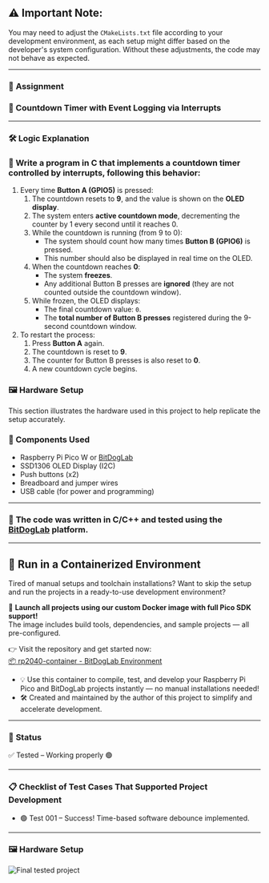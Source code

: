 ## ⚠️ Important Note:
You may need to adjust the `CMakeLists.txt` file according to your development environment, as each setup might differ based on the developer's system configuration. Without these adjustments, the code may not behave as expected.

---

### 🚀 **Assignment**

### 📌 Countdown Timer with Event Logging via Interrupts

---


### 🛠️ Logic Explanation

### 🎯 Write a program in C that implements a **countdown timer controlled by interrupts**, following this behavior:

1. Every time **Button A (GPIO5)** is pressed:
   1. The countdown resets to **9**, and the value is shown on the **OLED display**.
   2. The system enters **active countdown mode**, decrementing the counter by 1 every second until it reaches 0.
   3. While the countdown is running (from 9 to 0):
      - The system should count how many times **Button B (GPIO6)** is pressed.
      - This number should also be displayed in real time on the OLED.
   4. When the countdown reaches **0**:
      - The system **freezes**.
      - Any additional Button B presses are **ignored** (they are not counted outside the countdown window).
   5. While frozen, the OLED displays:
      - The final countdown value: `0`.
      - The **total number of Button B presses** registered during the 9-second countdown window.
2. To restart the process:
   1. Press **Button A** again.
   2. The countdown is reset to **9**.
   3. The counter for Button B presses is also reset to **0**.
   4. A new countdown cycle begins.

### 🖼️ Hardware Setup

This section illustrates the hardware used in this project to help replicate the setup accurately.

### 🔧 Components Used

- Raspberry Pi Pico W or [BitDogLab](https://github.com/BitDogLab)
- SSD1306 OLED Display (I2C)
- Push buttons (x2)
- Breadboard and jumper wires
- USB cable (for power and programming)

---

### 📝 **The code was written in C/C++ and tested using the [BitDogLab](https://github.com/BitDogLab) platform.**

---

## 🐳 Run in a Containerized Environment

Tired of manual setups and toolchain installations? Want to skip the setup and run the projects in a ready-to-use development environment?

🚀 **Launch all projects using our custom Docker image with full Pico SDK support!**  
The image includes build tools, dependencies, and sample projects — all pre-configured.

👉 Visit the repository and get started now:  
[📦 rp2040-container - BitDogLab Environment](https://github.com/alfecjo/rp2040-container)

- 💡 Use this container to compile, test, and develop your Raspberry Pi Pico and BitDogLab projects instantly — no manual installations needed!
- 🛠️ Created and maintained by the author of this project to simplify and accelerate development.

---

### 🔧 **Status**

✅ Tested – Working properly 🟢

---

### 📋 **Checklist of Test Cases That Supported Project Development**

- 🟢 Test 001 – Success! Time-based software debounce implemented.

---

### 🖼️ Hardware Setup

![Final tested project](./assets/project001.gif)
